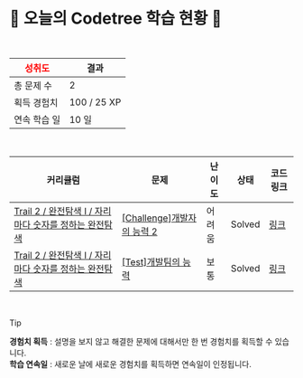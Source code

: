 # 🌲 오늘의 Codetree 학습 현황 🌲

<br />

| <span style="color:red;display:block;text-align:center;"> **성취도**</span> | 결과 |
|---|---|
| 총 문제 수 | 2 |
| 획득 경험치 | 100 / 25 XP |
| 연속 학습 일 | 10 일 |

<br />

|커리큘럼|문제|난이도|상태|코드 링크|
|---|---|---|---|---|
|[Trail 2 / 완전탐색 I / 자리 마다 숫자를 정하는 완전탐색](https://www.codetree.ai/trail-info/novice-mid/)|[[Challenge]개발자의 능력 2](https://www.codetree.ai/trails/complete/curated-cards/challenge-ability-of-developer-2/)|어려움|Solved|[링크](https://github.com/MonkeyPsw/CodeTree_Psw/blob/main/250414/%EA%B0%9C%EB%B0%9C%EC%9E%90%EC%9D%98%20%EB%8A%A5%EB%A0%A5%202/ability-of-developer-2.cpp)|
|[Trail 2 / 완전탐색 I / 자리 마다 숫자를 정하는 완전탐색](https://www.codetree.ai/trail-info/novice-mid/)|[[Test]개발팀의 능력](https://www.codetree.ai/trails/complete/curated-cards/test-the-capabilities-of-the-development-team/)|보통|Solved|[링크](https://github.com/MonkeyPsw/CodeTree_Psw/blob/main/250414/%EA%B0%9C%EB%B0%9C%ED%8C%80%EC%9D%98%20%EB%8A%A5%EB%A0%A5/the-capabilities-of-the-development-team.cpp)|


<br />

> [!TIP]
> **경험치 획득** : 설명을 보지 않고 해결한 문제에 대해서만 한 번 경험치를 획득할 수 있습니다.  
> **학습 연속일** : 새로운 날에 새로운 경험치를 획득하면 연속일이 인정됩니다.

